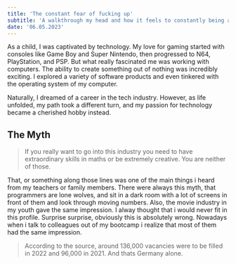 ```yaml
---
title: 'The constant fear of fucking up'
subtitle: 'A walkthrough my head and how it feels to constantly being afraid of fucking something up. '
date: '06.05.2023'
---
```


As a child, I was captivated by technology. My love for gaming started with consoles like Game Boy and Super Nintendo, then progressed to N64, PlayStation, and PSP. But what really fascinated me was working with computers. The ability to create something out of nothing was incredibly exciting. I explored a variety of software products and even tinkered with the operating system of my computer.

Naturally, I dreamed of a career in the tech industry. However, as life unfolded, my path took a different turn, and my passion for technology became a cherished hobby instead.

## The Myth

> If you really want to go into this industry you need to have extraordinary skills in maths or be extremely creative. You are neither of those.

That, or something along those lines was one of the main things i heard from my teachers or family members. There were always this myth, that programmers are lone wolves, and sit in a dark room with a lot of screens in front of them and look through moving numbers.
Also, the movie industry in my youth gave the same impression.
I alway thought that i would never fit in this profile. Surprise surprise, obviously this is absolutely wrong.
Nowadays when i talk to colleagues out of my bootcamp i realize that most of them had the same impression.

> According to the source, around 136,000 vacancies were to be filled in 2022 and 96,000 in 2021. And thats Germany alone.
